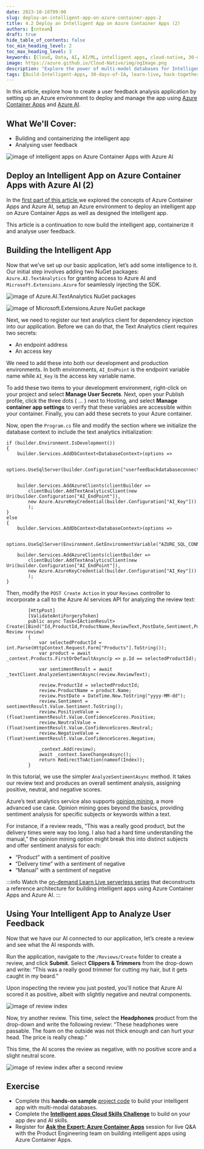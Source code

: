 ```yaml
---
date: 2023-10-16T09:00
slug: deploy-an-intelligent-app-on-azure-container-apps-2
title: 4.2 Deploy an Intelligent App on Azure Container Apps (2)
authors: [cnteam]
draft: true
hide_table_of_contents: false
toc_min_heading_level: 2
toc_max_heading_level: 3
keywords: [Cloud, Data, AI, AI/ML, intelligent apps, cloud-native, 30-days, enterprise apps, digital experiences, app modernization, serverless, ai apps, data]
image: https://azure.github.io/Cloud-Native/img/ogImage.png
description: "Explore the power of multi-model databases for Intelligent Apps and their integration with Azure Cosmos DB and Azure Kubernetes Service (AKS)." 
tags: [Build-Intelligent-Apps, 30-days-of-IA, learn-live, hack-together, community-buzz, ask-the-expert, azure-kubernetes-service, azure-functions, azure-openai, azure-container-apps, azure-cosmos-db, github-copilot, github-codespaces, github-actions]
---
```


<head>
<meta property="og:url" content="https://azure.github.io/cloud-native/30daysofia/deploy-an-intelligent-app-on-azure-container-apps-2"/>
<meta property="og:type" content="website"/>
<meta property="og:title" content="Build Intelligent Apps!| Build AI Apps On Azure"/>
<meta property="og:description" content="Create a user feedback analysis application by setting up an Azure environment to deploy and manage the app using Azure Container Apps and Azure AI"/>
<meta property="og:image" content="https://azure.github.io/Cloud-Native/img/ogImage.png"/>
    <meta name="twitter:url" 
      content="https://azure.github.io/Cloud-Native/30daysofIA/deploy-an-intelligent-app-on-azure-container-apps-2" />
    <meta name="twitter:title" 
      content="Build Intelligent Apps! | Build AI Apps On Azure" />
    <meta name="twitter:description" 
      content="4-2. Create a user feedback analysis application by setting up an Azure environment to deploy and manage the app using Azure Container Apps and Azure AI." />
    <meta name="twitter:image" 
      content="https://azure.github.io/Cloud-Native/img/ogImage.png" />
    <meta name="twitter:card" content="summary_large_image" />
    <meta name="twitter:creator" 
      content="@devanshidiaries" />
    <meta name="twitter:site" content="@AzureAdvocates" /> 
    <link rel="canonical" 
      href="https://azure.github.io/Cloud-Native/30daysofIA/deploy-an-intelligent-app-on-azure-container-apps-2" />
</head>

<!-- End METADATA -->
In this article, explore how to create a user feedback analysis application by setting up an Azure environment to deploy and manage the app using [Azure Container Apps](https://learn.microsoft.com/en-us/azure/container-apps/?WT.mc_id=javascript-99907-ninarasi) and [Azure AI](https://learn.microsoft.com/en-us/azure/ai-services/?WT.mc_id=javascript-99907-ninarasi).

## What We'll Cover:

 * Building and containerizing the intelligent app 
 * Analysing user feedback

![image of intelligent apps on Azure Container Apps with Azure AI](../../static/img/fallforia/blogs/2023-10-17/blog-image-4-2-1.jpeg)

## Deploy an Intelligent App on Azure Container Apps with Azure AI (2)

In the [first part of this article](https://azure.github.io/Cloud-Native/30DaysOfIA/deploy-an-intelligent-app-on-azure-container-apps-1),we explored the concepts of Azure Container Apps and Azure AI, setup an Azure environment to deploy an intelligent app on Azure Container Apps as well as designed the intelligent app.

This article is a continuation to now build the intelligent app, containerize it and analyse user feedback.

## Building the Intelligent App

Now that we’ve set up our basic application, let’s add some intelligence to it. Our initial step involves adding two NuGet packages: `Azure.AI.TextAnalytics` for granting access to Azure AI and `Microsoft.Extensions.Azure` for seamlessly injecting the SDK.

![image of Azure.AI.TextAnalytics NuGet packages](../../static/img/fallforia/blogs/2023-10-17/blog-image-4-2-2.jpeg)

![image of Microsoft.Extensions.Azure NuGet package](../../static/img/fallforia/blogs/2023-10-17/blog-image-4-2-3.gif)

Next, we need to register our text analytics client for dependency injection into our application. Before we can do that, the Text Analytics client requires two secrets: 

* An endpoint address
* An access key

We need to add these into both our development and production environments. In both environments, `AI_EndPoint` is the endpoint variable name while `AI_Key` is the access key variable name.

To add these two items to your development environment, right-click on your project and select **Manage User Secrets**. Next, open your Publish profile, click the three dots ( … ) next to Hosting, and select **Manage container app settings** to verify that these variables are accessible within your container. Finally, you can add these secrets to your Azure container.

Now, open the `Program.cs` file and modify the section where we initialize the database context to include the text analytics initialization:

```
if (builder.Environment.IsDevelopment())
{ 
    builder.Services.AddDbContext<DatabaseContext>(options =>

        options.UseSqlServer(builder.Configuration["userfeedbackdatabaseconnection"]));


    builder.Services.AddAzureClients(clientBuilder =>
        clientBuilder.AddTextAnalyticsClient(new Uri(builder.Configuration["AI_EndPoint"]),
        new Azure.AzureKeyCredential(builder.Configuration["AI_Key"])) 
        ); 
} 
else 
{
    builder.Services.AddDbContext<DatabaseContext>(options => 

        options.UseSqlServer(Environment.GetEnvironmentVariable("AZURE_SQL_CONNECTIONSTRING"))); 

    builder.Services.AddAzureClients(clientBuilder => 
        clientBuilder.AddTextAnalyticsClient(new Uri(builder.Configuration["AI_EndPoint"]), 
        new Azure.AzureKeyCredential(builder.Configuration["AI_Key"])) 
        );
}
```
Then, modify the `POST Create Action` in your `Reviews` controller to incorporate a call to the Azure AI services API for analyzing the review text:

```
        [HttpPost]
        [ValidateAntiForgeryToken]
        public async Task<IActionResult> Create([Bind("Id,ProductId,ProductName,ReviewText,PostDate,Sentiment,PositiveValue,NeutralValue,NegativeValue")] Review review) 
        {
            var selectedProductId = int.Parse(HttpContext.Request.Form["Products"].ToString());
            var product = await _context.Products.FirstOrDefaultAsync(p => p.Id == selectedProductId);

            var sentimentResult = await _textClient.AnalyzeSentimentAsync(review.ReviewText);

            review.ProductId = selectedProductId;
            review.ProductName = product.Name;
            review.PostDate = DateTime.Now.ToString("yyyy-MM-dd");
            review.Sentiment = sentimentResult.Value.Sentiment.ToString();
            review.PositiveValue = (float)sentimentResult.Value.ConfidenceScores.Positive;
            review.NeutralValue = (float)sentimentResult.Value.ConfidenceScores.Neutral;
            review.NegativeValue = (float)sentimentResult.Value.ConfidenceScores.Negative;
  
            _context.Add(review);
            await _context.SaveChangesAsync();
            return RedirectToAction(nameof(Index));
        } 
```

In this tutorial, we use the simpler `AnalyzeSentimentAsync` method. It takes our review text and produces an overall sentiment analysis, assigning positive, neutral, and negative scores.

Azure’s text analytics service also supports [opinion mining](https://learn.microsoft.com/en-us/azure/ai-services/language-service/sentiment-opinion-mining/quickstart?tabs=macos&pivots=programming-language-csharp), a more advanced use case. Opinion mining goes beyond the basics, providing sentiment analysis for specific subjects or keywords within a text.

For instance, if a review reads, “This was a really good product, but the delivery times were way too long. I also had a hard time understanding the manual,” the opinion mining option might break this into distinct subjects and offer sentiment analysis for each:

* “Product” with a sentiment of positive
* “Delivery time” with a sentiment of negative
* “Manual” with a sentiment of negative

:::info
Watch the [on-demand Learn Live serverless series](https://azure.github.io/Cloud-Native/Build-IA/LearnLive/?WT.mc_id=javascript-99907-ninarasi) that deconstructs a reference architecture for building intelligent apps using Azure Container Apps and Azure AI.
:::

## Using Your Intelligent App to Analyze User Feedback

Now that we have our AI connected to our application, let’s create a review and see what the AI responds with.

Run the application, navigate to the `/Reviews/Create` folder to create a review, and click **Submit**. Select **Clippers & Trimmers** from the drop-down and write: “This was a really good trimmer for cutting my hair, but it gets caught in my beard.”

Upon inspecting the review you just posted, you’ll notice that Azure AI scored it as positive, albeit with slightly negative and neutral components.

![image of review index](../../static/img/fallforia/blogs/2023-10-17/blog-image-4-2-4.jpeg)

Now, try another review. This time, select the **Headphones** product from the drop-down and write the following review: “These headphones were passable. The foam on the outside was not thick enough and can hurt your head. The price is really cheap.”

This time, the AI scores the review as negative, with no positive score and a slight neutral score.

![image of review index after a second review](../../static/img/fallforia/blogs/2023-10-17/blog-image-4-2-5.gif)





## Exercise

* Complete this **hands-on sample** [project code](https://github.com/contentlab-io/Microsoft-Building-Your-First-Intelligent-App-with-Azure-Cognitive-Services/tree/main/Microsoft_Series_2_Code/Source%20-%20Article%207%20%2B%208/UserFeedbackApp/Models) to build your intelligent app with multi-modal databases.
* Complete the **[Intelligent apps Cloud Skills Challenge](https://aka.ms/fallforIA/apps-csc)** to build on your app dev and AI skills.
* Register for **[Ask the Expert: Azure Container Apps](https://reactor.microsoft.com/en-us/reactor/events/20728/?WT.mc_id=javascript-99907-ninarasi)** session for live Q&A with the Product Engineering team on building intelligent apps using Azure Container Apps.
